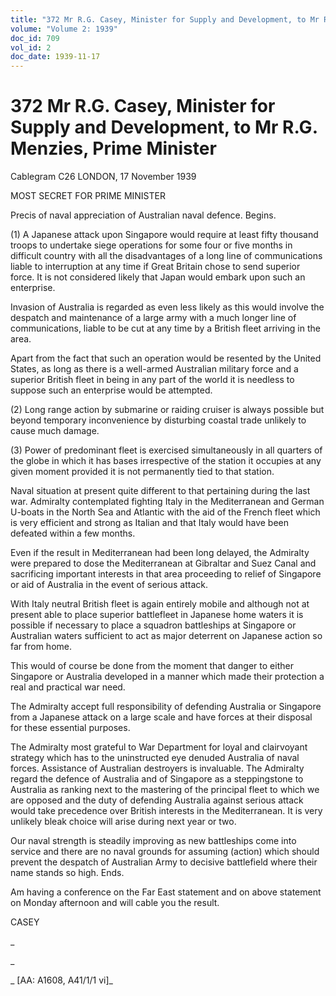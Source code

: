 ```yaml
---
title: "372 Mr R.G. Casey, Minister for Supply and Development, to Mr R.G. Menzies, Prime Minister"
volume: "Volume 2: 1939"
doc_id: 709
vol_id: 2
doc_date: 1939-11-17
---
```


# 372 Mr R.G. Casey, Minister for Supply and Development, to Mr R.G. Menzies, Prime Minister

Cablegram C26 LONDON, 17 November 1939

MOST SECRET FOR PRIME MINISTER

Precis of naval appreciation of Australian naval defence. Begins.

(1) A Japanese attack upon Singapore would require at least fifty thousand troops to undertake siege operations for some four or five months in difficult country with all the disadvantages of a long line of communications liable to interruption at any time if Great Britain chose to send superior force. It is not considered likely that Japan would embark upon such an enterprise.

Invasion of Australia is regarded as even less likely as this would involve the despatch and maintenance of a large army with a much longer line of communications, liable to be cut at any time by a British fleet arriving in the area.

Apart from the fact that such an operation would be resented by the United States, as long as there is a well-armed Australian military force and a superior British fleet in being in any part of the world it is needless to suppose such an enterprise would be attempted.

(2) Long range action by submarine or raiding cruiser is always possible but beyond temporary inconvenience by disturbing coastal trade unlikely to cause much damage.

(3) Power of predominant fleet is exercised simultaneously in all quarters of the globe in which it has bases irrespective of the station it occupies at any given moment provided it is not permanently tied to that station.

Naval situation at present quite different to that pertaining during the last war. Admiralty contemplated fighting Italy in the Mediterranean and German U-boats in the North Sea and Atlantic with the aid of the French fleet which is very efficient and strong as Italian and that Italy would have been defeated within a few months.

Even if the result in Mediterranean had been long delayed, the Admiralty were prepared to dose the Mediterranean at Gibraltar and Suez Canal and sacrificing important interests in that area proceeding to relief of Singapore or aid of Australia in the event of serious attack.

With Italy neutral British fleet is again entirely mobile and although not at present able to place superior battlefleet in Japanese home waters it is possible if necessary to place a squadron battleships at Singapore or Australian waters sufficient to act as major deterrent on Japanese action so far from home.

This would of course be done from the moment that danger to either Singapore or Australia developed in a manner which made their protection a real and practical war need.

The Admiralty accept full responsibility of defending Australia or Singapore from a Japanese attack on a large scale and have forces at their disposal for these essential purposes.

The Admiralty most grateful to War Department for loyal and clairvoyant strategy which has to the uninstructed eye denuded Australia of naval forces. Assistance of Australian destroyers is invaluable. The Admiralty regard the defence of Australia and of Singapore as a steppingstone to Australia as ranking next to the mastering of the principal fleet to which we are opposed and the duty of defending Australia against serious attack would take precedence over British interests in the Mediterranean. It is very unlikely bleak choice will arise during next year or two.

Our naval strength is steadily improving as new battleships come into service and there are no naval grounds for assuming (action) which should prevent the despatch of Australian Army to decisive battlefield where their name stands so high. Ends.

Am having a conference on the Far East statement and on above statement on Monday afternoon and will cable you the result.

CASEY

_

_

_ [AA: A1608, A41/1/1 vi]_
